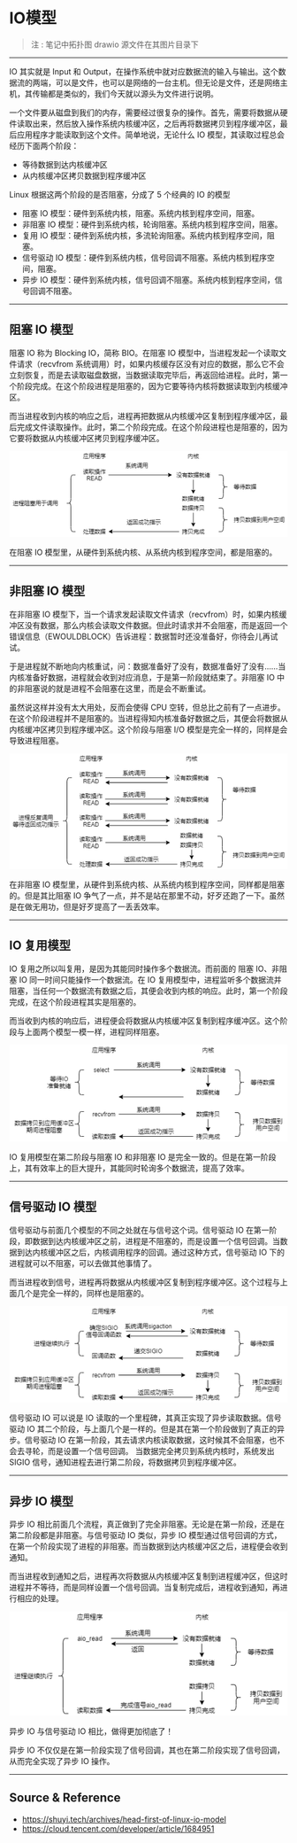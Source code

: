# IO模型

> 注 : 笔记中拓扑图 drawio 源文件在其图片目录下

---

IO 其实就是 Input 和 Output，在操作系统中就对应数据流的输入与输出。这个数据流的两端，可以是文件，也可以是网络的一台主机。但无论是文件，还是网络主机，其传输都是类似的，我们今天就以源头为文件进行说明。

一个文件要从磁盘到我们的内存，需要经过很复杂的操作。首先，需要将数据从硬件读取出来，然后放入操作系统内核缓冲区，之后再将数据拷贝到程序缓冲区，最后应用程序才能读取到这个文件。简单地说，无论什么 IO 模型，其读取过程总会经历下面两个阶段：
* 等待数据到达内核缓冲区
* 从内核缓冲区拷贝数据到程序缓冲区

Linux 根据这两个阶段的是否阻塞，分成了 5 个经典的 IO 的模型
* 阻塞 IO 模型：硬件到系统内核，阻塞。系统内核到程序空间，阻塞。
* 非阻塞 IO 模型：硬件到系统内核，轮询阻塞。系统内核到程序空间，阻塞。
* 复用 IO 模型：硬件到系统内核，多流轮询阻塞。系统内核到程序空间，阻塞。
* 信号驱动 IO 模型：硬件到系统内核，信号回调不阻塞。系统内核到程序空间，阻塞。
* 异步 IO 模型：硬件到系统内核，信号回调不阻塞。系统内核到程序空间，信号回调不阻塞。

---

## 阻塞 IO 模型

阻塞 IO 称为 Blocking IO，简称 BIO。在阻塞 IO 模型中，当进程发起一个读取文件请求（recvfrom 系统调用）时，如果内核缓存区没有对应的数据，那么它不会立刻恢复，而是去读取磁盘数据，当数据读取完毕后，再返回给进程。此时，第一个阶段完成。在这个阶段进程是阻塞的，因为它要等待内核将数据读取到内核缓冲区。

而当进程收到内核的响应之后，进程再把数据从内核缓冲区复制到程序缓冲区，最后完成文件读取操作。此时，第二个阶段完成。在这个阶段进程也是阻塞的，因为它要将数据从内核缓冲区拷贝到程序缓冲区。

![](../../../../assets/img/Integrated/Linux/笔记/IO模型/1.png)

在阻塞 IO 模型里，从硬件到系统内核、从系统内核到程序空间，都是阻塞的。

---

## 非阻塞 IO 模型

在非阻塞 IO 模型下，当一个请求发起读取文件请求（recvfrom）时，如果内核缓冲区没有数据，那么内核会读取文件数据。但此时请求并不会阻塞，而是返回一个错误信息（EWOULDBLOCK）告诉进程：数据暂时还没准备好，你待会儿再试试。

于是进程就不断地向内核重试，问：数据准备好了没有，数据准备好了没有……当内核准备好数据，进程就会收到对应消息，于是第一阶段就结束了。非阻塞 IO 中的非阻塞说的就是进程不会阻塞在这里，而是会不断重试。

虽然说这样并没有太大用处，反而会使得 CPU 空转，但总比之前有了一点进步。在这个阶段进程并不是阻塞的。当进程得知内核准备好数据之后，其便会将数据从内核缓冲区拷贝到程序缓冲区。这个阶段与阻塞 I/O 模型是完全一样的，同样是会导致进程阻塞。

![](../../../../assets/img/Integrated/Linux/笔记/IO模型/2.png)

在非阻塞 IO 模型里，从硬件到系统内核、从系统内核到程序空间，同样都是阻塞的。但是其比阻塞 IO 争气了一点，并不是站在那里不动，好歹还跑了一下。虽然是在做无用功，但是好歹提高了一丢丢效率。

---

## IO 复用模型

IO 复用之所以叫复用，是因为其能同时操作多个数据流。而前面的 阻塞 IO、非阻塞 IO 同一时间只能操作一个数据流。在 IO 复用模型中，进程监听多个数据流并阻塞，当任何一个数据流有数据之后，其便会收到内核的响应。此时，第一个阶段完成，在这个阶段进程其实是阻塞的。

而当收到内核的响应后，进程便会将数据从内核缓冲区复制到程序缓冲区。这个阶段与上面两个模型一模一样，进程同样阻塞。

![](../../../../assets/img/Integrated/Linux/笔记/IO模型/3.png)

IO 复用模型在第二阶段与阻塞 IO 和非阻塞 IO 是完全一致的。但是在第一阶段上，其有效率上的巨大提升，其能同时轮询多个数据流，提高了效率。

---

## 信号驱动 IO 模型

信号驱动与前面几个模型的不同之处就在与信号这个词。信号驱动 IO 在第一阶段，即数据到达内核缓冲区之前，进程是不阻塞的，而是设置一个信号回调。当数据到达内核缓冲区之后，内核调用程序的回调。通过这种方式，信号驱动 IO 下的进程就可以不阻塞，可以去做其他事情了。

而当进程收到信号，进程再将数据从内核缓冲区复制到程序缓冲区。这个过程与上面几个是完全一样的，同样也是阻塞的。

![](../../../../assets/img/Integrated/Linux/笔记/IO模型/4.png)

信号驱动 IO 可以说是 IO 读取的一个里程碑，其真正实现了异步读取数据。信号驱动 IO 其二个阶段，与上面几个是一样的。但是其在第一个阶段做到了真正的异步。信号驱动 IO 在第一阶段，其去请求内核读取数据，这时候其不会阻塞，也不会去寻轮，而是设置一个信号回调。 当数据完全拷贝到系统内核时，系统发出 SIGIO 信号，通知进程去进行第二阶段，将数据拷贝到程序缓冲区。

---

## 异步 IO 模型

异步 IO 相比前面几个流程，真正做到了完全非阻塞。无论是在第一阶段，还是在第二阶段都是非阻塞。与信号驱动 IO 类似，异步 IO 模型通过信号回调的方式，在第一个阶段实现了进程的非阻塞。而当数据到达内核缓冲区之后，进程便会收到通知。

而当进程收到通知之后，进程再次将数据从内核缓冲区复制到进程缓冲区，但这时进程并不等待，而是同样设置一个信号回调。当复制完成后，进程收到通知，再进行相应的处理。

![](../../../../assets/img/Integrated/Linux/笔记/IO模型/5.png)

异步 IO 与信号驱动 IO 相比，做得更加彻底了！

异步 IO 不仅仅是在第一阶段实现了信号回调，其也在第二阶段实现了信号回调，从而完全实现了异步 IO 操作。

---

## Source & Reference

- https://shuyi.tech/archives/head-first-of-linux-io-model
- https://cloud.tencent.com/developer/article/1684951
